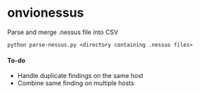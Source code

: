 # onvionessus
Parse and merge .nessus file into CSV

```
python parse-nessus.py <directory containing .nessus files>
```
#### **To-do**
*   Handle duplicate findings on the same host 
*   Combine same finding on multiple hosts
